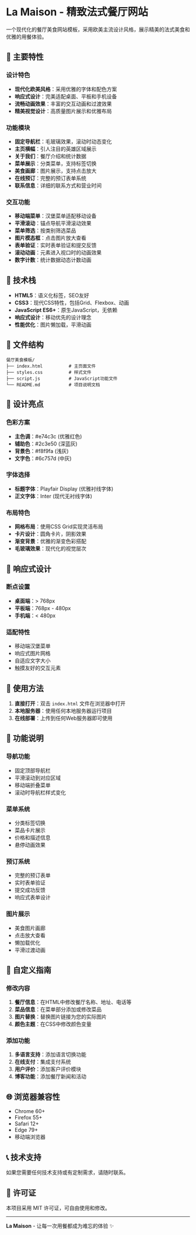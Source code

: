# La Maison - 精致法式餐厅网站

一个现代化的餐厅美食网站模板，采用欧美主流设计风格，展示精美的法式美食和优雅的用餐体验。

## 🌟 主要特性

### 设计特色
- **现代化欧美风格**：采用优雅的字体和配色方案
- **响应式设计**：完美适配桌面、平板和手机设备
- **流畅动画效果**：丰富的交互动画和过渡效果
- **精美视觉设计**：高质量图片展示和优雅布局

### 功能模块
- **固定导航栏**：毛玻璃效果，滚动时动态变化
- **主页横幅**：引人注目的英雄区域展示
- **关于我们**：餐厅介绍和统计数据
- **菜单展示**：分类菜单，支持标签切换
- **美食画廊**：图片展示，支持点击放大
- **在线预订**：完整的预订表单系统
- **联系信息**：详细的联系方式和营业时间

### 交互功能
- **移动端菜单**：汉堡菜单适配移动设备
- **平滑滚动**：锚点导航平滑滚动效果
- **菜单筛选**：按类别筛选菜品
- **图片模态框**：点击图片放大查看
- **表单验证**：实时表单验证和提交反馈
- **滚动动画**：元素进入视口时的动画效果
- **数字计数**：统计数据动态计数动画

## 🚀 技术栈

- **HTML5**：语义化标签，SEO友好
- **CSS3**：现代CSS特性，包括Grid、Flexbox、动画
- **JavaScript ES6+**：原生JavaScript，无依赖
- **响应式设计**：移动优先的设计理念
- **性能优化**：图片懒加载，平滑动画

## 📁 文件结构

```
餐厅美食模板/
├── index.html          # 主页面文件
├── styles.css          # 样式文件
├── script.js           # JavaScript功能文件
└── README.md           # 项目说明文档
```

## 🎨 设计亮点

### 色彩方案
- **主色调**：#e74c3c (优雅红色)
- **辅助色**：#2c3e50 (深蓝灰)
- **背景色**：#f8f9fa (浅灰)
- **文字色**：#6c757d (中灰)

### 字体选择
- **标题字体**：Playfair Display (优雅衬线字体)
- **正文字体**：Inter (现代无衬线字体)

### 布局特色
- **网格布局**：使用CSS Grid实现灵活布局
- **卡片设计**：圆角卡片，阴影效果
- **渐变背景**：优雅的渐变色彩搭配
- **毛玻璃效果**：现代化的视觉层次

## 📱 响应式设计

### 断点设置
- **桌面端**：> 768px
- **平板端**：768px - 480px
- **手机端**：< 480px

### 适配特性
- 移动端汉堡菜单
- 响应式图片网格
- 自适应文字大小
- 触摸友好的交互元素

## 🔧 使用方法

1. **直接打开**：双击 `index.html` 文件在浏览器中打开
2. **本地服务器**：使用任何本地服务器运行项目
3. **在线部署**：上传到任何Web服务器即可使用

## 🎯 功能说明

### 导航功能
- 固定顶部导航栏
- 平滑滚动到对应区域
- 移动端折叠菜单
- 滚动时导航栏样式变化

### 菜单系统
- 分类标签切换
- 菜品卡片展示
- 价格和描述信息
- 悬停动画效果

### 预订系统
- 完整的预订表单
- 实时表单验证
- 提交成功反馈
- 响应式表单设计

### 图片展示
- 美食图片画廊
- 点击放大查看
- 懒加载优化
- 平滑过渡动画

## 🎨 自定义指南

### 修改内容
1. **餐厅信息**：在HTML中修改餐厅名称、地址、电话等
2. **菜品信息**：在菜单部分添加或修改菜品
3. **图片替换**：替换图片链接为您的实际图片
4. **颜色主题**：在CSS中修改颜色变量

### 添加功能
1. **多语言支持**：添加语言切换功能
2. **在线支付**：集成支付系统
3. **用户评价**：添加客户评价模块
4. **博客功能**：添加餐厅新闻和活动

## 🌐 浏览器兼容性

- Chrome 60+
- Firefox 55+
- Safari 12+
- Edge 79+
- 移动端浏览器

## 📞 技术支持

如果您需要任何技术支持或有定制需求，请随时联系。

## 📄 许可证

本项目采用 MIT 许可证，可自由使用和修改。

---

**La Maison** - 让每一次用餐都成为难忘的体验 ✨ 